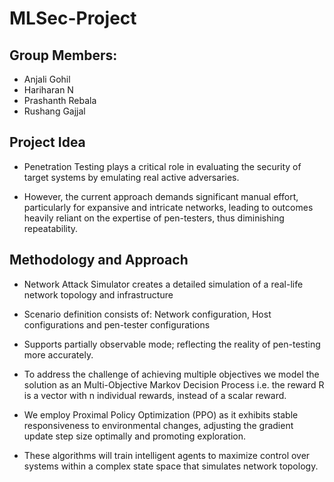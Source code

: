 # MLSec-Project

## Group Members:

- Anjali Gohil
- Hariharan N
- Prashanth Rebala
- Rushang Gajjal

## Project Idea

- Penetration Testing plays a critical role in evaluating the security of target systems by emulating real active adversaries.

- However, the current approach demands significant manual effort, particularly for expansive and intricate networks, leading to outcomes heavily reliant on the expertise of pen-testers, thus diminishing repeatability.

## Methodology and Approach

- Network Attack Simulator creates a detailed simulation of a real-life network topology and infrastructure

- Scenario definition consists of: Network configuration, Host configurations and pen-tester configurations

- Supports partially observable mode; reflecting the reality of pen-testing more accurately.

- To address the challenge of achieving multiple objectives we model the solution as an Multi-Objective Markov Decision Process i.e. the reward R is a vector with n individual rewards, instead of a scalar reward.

- We employ Proximal Policy Optimization (PPO) as it exhibits stable responsiveness to environmental changes, adjusting the gradient update step size optimally and promoting exploration.

- These algorithms will train intelligent agents to maximize control over systems within a complex state space that simulates network topology.
